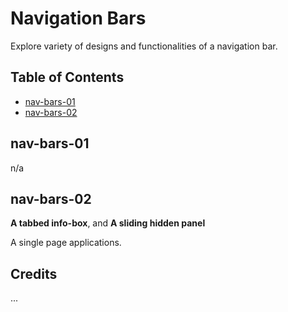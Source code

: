 # Navigation Bars

Explore variety of designs and functionalities of a navigation bar.

## Table of Contents

* [nav-bars-01]()
* [nav-bars-02](#nav-bars-02)

## nav-bars-01

n/a

## nav-bars-02

**A tabbed info-box**, and **A sliding hidden panel**

A single page applications.

## Credits

...
